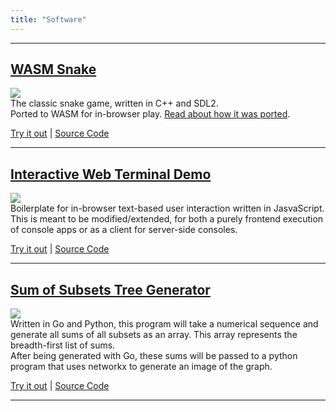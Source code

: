 ```yaml
---
title: "Software"
---
```


---
## [WASM Snake](/snake-wasm)  
![](/images/snake.png)  
The classic snake game, written in C++ and SDL2.  
Ported to WASM for in-browser play. [Read about how it was ported](/posts/2020-07-13-sdl2-game-to-wasm/).
  

[Try it out](/snake-wasm) | [Source Code](https://github.com/mattConn/snake-game)  


---
## [Interactive Web Terminal Demo](/interactive-web-terminal)  
![](/images/terminal.png)  
Boilerplate for in-browser text-based user interaction written in JasvaScript.  
This is meant to be modified/extended, for both a purely frontend execution of console apps or as a client for server-side consoles.

[Try it out](/interactive-web-terminal) | [Source Code](https://github.com/mattConn/interactive-web-terminal)  


---

## [Sum of Subsets Tree Generator](/sum-subsets)  
![](/images/graph.png)  
Written in Go and Python, this program will take a numerical sequence and generate all sums of all subsets as an array. This array represents the breadth-first list of sums.  
After being generated with Go, these sums will be passed to a python program that uses networkx to generate an image of the graph.


[Try it out](/sum-subsets) | [Source Code](https://github.com/mattConn/sum-subsets-tree-generator)  


---